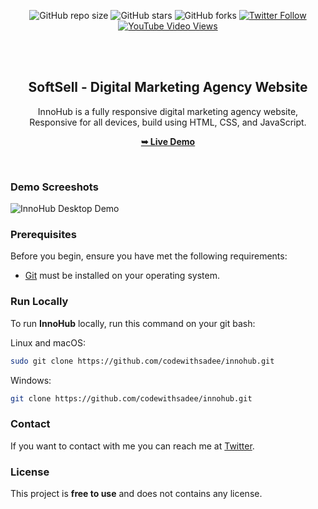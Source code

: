 <div align="center">
  
  ![GitHub repo size](https://img.shields.io/github/repo-size/codewithsadee/innohub)
  ![GitHub stars](https://img.shields.io/github/stars/codewithsadee/innohub?style=social)
  ![GitHub forks](https://img.shields.io/github/forks/codewithsadee/innohub?style=social)
[![Twitter Follow](https://img.shields.io/twitter/follow/codewithsadee_?style=social)](https://twitter.com/intent/follow?screen_name=codewithsadee_)
  [![YouTube Video Views](https://img.shields.io/youtube/views/QAkjqXuICQE?style=social)](https://youtu.be/QAkjqXuICQE)

  <br />
  <br />

  <h2 align="center">SoftSell - Digital Marketing Agency Website</h2>

  InnoHub is a fully responsive digital marketing agency website, <br />Responsive for all devices, build using HTML, CSS, and JavaScript.

  <a href="https://codewithsadee.github.io/innohub/"><strong>➥ Live Demo</strong></a>

</div>

<br />

### Demo Screeshots

![InnoHub Desktop Demo](./readme-images/desktop.png "Desktop Demo")

### Prerequisites

Before you begin, ensure you have met the following requirements:

* [Git](https://git-scm.com/downloads "Download Git") must be installed on your operating system.

### Run Locally

To run **InnoHub** locally, run this command on your git bash:

Linux and macOS:

```bash
sudo git clone https://github.com/codewithsadee/innohub.git
```

Windows:

```bash
git clone https://github.com/codewithsadee/innohub.git
```

### Contact

If you want to contact with me you can reach me at [Twitter](https://www.twitter.com/codewithsadee).

### License

This project is **free to use** and does not contains any license.
